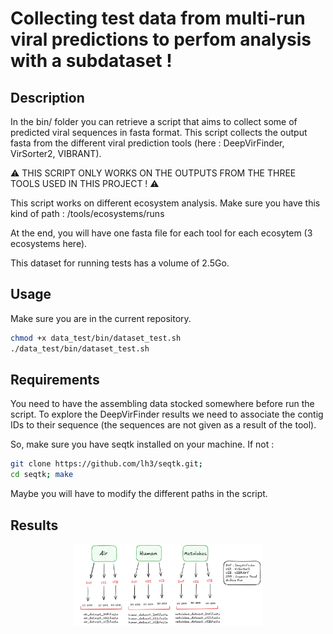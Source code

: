 # Collecting test data from multi-run viral predictions to perfom analysis with a subdataset !


## Description

In the bin/ folder you can retrieve a script that aims to collect some of predicted viral sequences in fasta format.
This script collects the output fasta from the different viral prediction tools (here : DeepVirFinder, VirSorter2, VIBRANT).

⚠️  THIS SCRIPT ONLY WORKS ON THE OUTPUTS FROM THE THREE TOOLS USED IN THIS PROJECT ! ⚠️

This script works on different ecosystem analysis. Make sure you have this kind of path : /tools/ecosystems/runs

At the end, you will have one fasta file for each tool for each ecosytem (3 ecosystems here). 

This dataset for running tests has a volume of 2.5Go.

## Usage

Make sure you are in the current repository.

```bash
chmod +x data_test/bin/dataset_test.sh
./data_test/bin/dataset_test.sh
```

## Requirements 


You need to have the assembling data stocked somewhere before run the script. To explore the DeepVirFinder results we need to associate the
contig IDs to their sequence (the sequences are not given as a result of the tool).

So, make sure you have seqtk installed on your machine. If not :
```bash
git clone https://github.com/lh3/seqtk.git;
cd seqtk; make
```

Maybe you will have to modify the different paths in the script.

## Results 

<p align="center">
  <img src="img/schema_readme.png" alt="Description" width="300">
</p>

